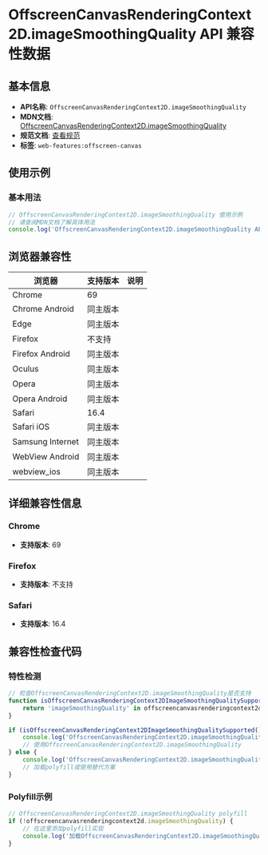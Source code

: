 # OffscreenCanvasRenderingContext2D.imageSmoothingQuality API 兼容性数据

## 基本信息

- **API名称**: `OffscreenCanvasRenderingContext2D.imageSmoothingQuality`
- **MDN文档**: [OffscreenCanvasRenderingContext2D.imageSmoothingQuality](https://developer.mozilla.org/docs/Web/API/CanvasRenderingContext2D/imageSmoothingQuality)
- **规范文档**: [查看规范](https://html.spec.whatwg.org/multipage/canvas.html#dom-context-2d-imagesmoothingquality-dev)
- **标签**: `web-features:offscreen-canvas`

## 使用示例

### 基本用法

```javascript
// OffscreenCanvasRenderingContext2D.imageSmoothingQuality 使用示例
// 请查阅MDN文档了解具体用法
console.log('OffscreenCanvasRenderingContext2D.imageSmoothingQuality API');
```

## 浏览器兼容性

| 浏览器 | 支持版本 | 说明 |
|--------|----------|------|
| Chrome | 69 |  |
| Chrome Android | 同主版本 |  |
| Edge | 同主版本 |  |
| Firefox | 不支持 |  |
| Firefox Android | 同主版本 |  |
| Oculus | 同主版本 |  |
| Opera | 同主版本 |  |
| Opera Android | 同主版本 |  |
| Safari | 16.4 |  |
| Safari iOS | 同主版本 |  |
| Samsung Internet | 同主版本 |  |
| WebView Android | 同主版本 |  |
| webview_ios | 同主版本 |  |

## 详细兼容性信息

### Chrome

- **支持版本**: 69

### Firefox

- **支持版本**: 不支持

### Safari

- **支持版本**: 16.4

## 兼容性检查代码

### 特性检测

```javascript
// 检查OffscreenCanvasRenderingContext2D.imageSmoothingQuality是否支持
function isOffscreenCanvasRenderingContext2DImageSmoothingQualitySupported() {
    return 'imageSmoothingQuality' in offscreencanvasrenderingcontext2d && typeof offscreencanvasrenderingcontext2d.imageSmoothingQuality === 'function';
}

if (isOffscreenCanvasRenderingContext2DImageSmoothingQualitySupported()) {
    console.log('OffscreenCanvasRenderingContext2D.imageSmoothingQuality 支持');
    // 使用OffscreenCanvasRenderingContext2D.imageSmoothingQuality
} else {
    console.log('OffscreenCanvasRenderingContext2D.imageSmoothingQuality 不支持，需要polyfill');
    // 加载polyfill或使用替代方案
}
```

### Polyfill示例

```javascript
// OffscreenCanvasRenderingContext2D.imageSmoothingQuality polyfill
if (!offscreencanvasrenderingcontext2d.imageSmoothingQuality) {
    // 在这里添加polyfill实现
    console.log('加载OffscreenCanvasRenderingContext2D.imageSmoothingQuality polyfill');
}
```

